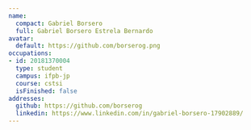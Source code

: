 ```yaml
---
name:
  compact: Gabriel Borsero
  full: Gabriel Borsero Estrela Bernardo
avatar:
  default: https://github.com/borserog.png
occupations:
- id: 20181370004
  type: student
  campus: ifpb-jp
  course: cstsi
  isFinished: false
addresses:
  github: https://github.com/borserog
  linkedin: https://www.linkedin.com/in/gabriel-borsero-17902889/
---
```

